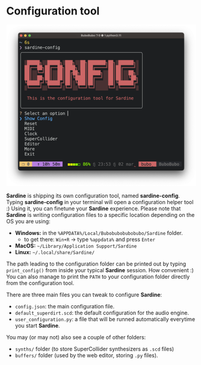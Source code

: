 # Configuration tool

![img](sardine_config.png)

**Sardine** is shipping its own configuration tool, named **sardine-config**. 
Typing **sardine-config** in your terminal will open a configuration helper tool :) 
Using it, you can finetune your **Sardine** experience. 
Please note that **Sardine** is writing configuration files to a specific location depending 
on the OS you are using:

-   **Windows:** in the `%APPDATA%/Local/Bubobubobubobubo/Sardine` folder.
    - to get there: `Win+R` -> type `%appdata%` and press `Enter`
-   **MacOS:** `~/Library/Application Support/Sardine`
-   **Linux:** `~/.local/share/Sardine/`

The path leading to the configuration folder can be printed out by typing 
`print_config()` from inside your typical **Sardine** session. 
How convenient :) You can also manage to print the `PATH` to your configuration
folder directly from the configuration tool.

There are three main files you can tweak to configure **Sardine**:

-   `config.json`: the main configuration file.
-   `default_superdirt.scd`: the default configuration for the audio engine.
-   `user_configuration.py`: a file that will be runned automatically everytime you start **Sardine**.

You may (or may not) also see a couple of other folders:
- `synths/` folder (to store SuperCollider synthesizers as `.scd` files)
- `buffers/` folder (used by the web editor, storing `.py` files).
